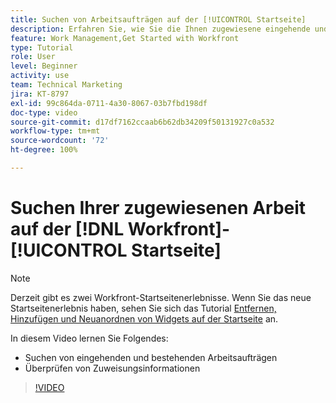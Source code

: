 ```yaml
---
title: Suchen von Arbeitsaufträgen auf der [!UICONTROL Startseite]
description: Erfahren Sie, wie Sie die Ihnen zugewiesene eingehende und existierende Arbeit in [!UICONTROL  ] suchen können. Überprüfen Sie dann die Zuweisungsinformationen.
feature: Work Management,Get Started with Workfront
type: Tutorial
role: User
level: Beginner
activity: use
team: Technical Marketing
jira: KT-8797
exl-id: 99c864da-0711-4a30-8067-03b7fbd198df
doc-type: video
source-git-commit: d17df7162ccaab6b62db34209f50131927c0a532
workflow-type: tm+mt
source-wordcount: '72'
ht-degree: 100%

---
```


# Suchen Ihrer zugewiesenen Arbeit auf der [!DNL Workfront]-[!UICONTROL Startseite]



>[!NOTE]
>
>Derzeit gibt es zwei Workfront-Startseitenerlebnisse. Wenn Sie das neue Startseitenerlebnis haben, sehen Sie sich das Tutorial [Entfernen, Hinzufügen und Neuanordnen von Widgets auf der Startseite](/help/workfront-home/remove-add-and-rearrange-widgets.md) an.


In diesem Video lernen Sie Folgendes:

* Suchen von eingehenden und bestehenden Arbeitsaufträgen
* Überprüfen von Zuweisungsinformationen

>[!VIDEO](https://video.tv.adobe.com/v/335098/?quality=12&learn=on&enablevpops)
